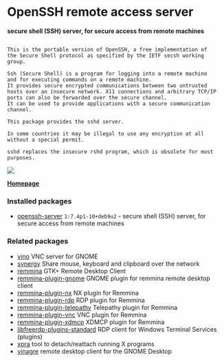 # OpenSSH remote access server

__secure shell (SSH) server, for secure access from remote machines__

```

This is the portable version of OpenSSH, a free implementation of
the Secure Shell protocol as specified by the IETF secsh working
group.

Ssh (Secure Shell) is a program for logging into a remote machine
and for executing commands on a remote machine.
It provides secure encrypted communications between two untrusted
hosts over an insecure network. X11 connections and arbitrary TCP/IP
ports can also be forwarded over the secure channel.
It can be used to provide applications with a secure communication
channel.

This package provides the sshd server.

In some countries it may be illegal to use any encryption at all
without a special permit.

sshd replaces the insecure rshd program, which is obsolete for most
purposes.

```

[![](https://screenshots.debian.net/thumbnail-with-version/openssh-server/9001)](https://screenshots.debian.net/screenshot-with-version/openssh-server/9001)



**[Homepage](http://www.openssh.com/)**

### Installed packages

* [openssh-server](https://packages.debian.org/stretch/openssh-server) `1:7.4p1-10+deb9u2` - secure shell (SSH) server, for secure access from remote machines

### Related packages

 * [vino](https://packages.debian.org/stretch/vino) VNC server for GNOME
 * [synergy](https://packages.debian.org/stretch/synergy) Share mouse, keyboard and clipboard over the network
 * [remmina](https://packages.debian.org/stretch/remmina) GTK+ Remote Desktop Client
 * [remmina-plugin-gnome](https://packages.debian.org/stretch/remmina-plugin-gnome) GNOME plugin for remmina remote desktop client
 * [remmina-plugin-nx](https://packages.debian.org/stretch/remmina-plugin-nx) NX plugin for Remmina
 * [remmina-plugin-rdp](https://packages.debian.org/stretch/remmina-plugin-rdp) RDP plugin for Remmina
 * [remmina-plugin-telepathy](https://packages.debian.org/stretch/remmina-plugin-telepathy) Telepathy plugin for Remmina
 * [remmina-plugin-vnc](https://packages.debian.org/stretch/remmina-plugin-vnc) VNC plugin for Remmina
 * [remmina-plugin-xdmcp](https://packages.debian.org/stretch/remmina-plugin-xdmcp) XDMCP plugin for Remmina
 * [libfreerdp-plugins-standard](https://packages.debian.org/stretch/libfreerdp-plugins-standard) RDP client for Windows Terminal Services (plugins)
 * [xpra](https://packages.debian.org/stretch/xpra) tool to detach/reattach running X programs
 * [vinagre](https://packages.debian.org/stretch/vinagre) remote desktop client for the GNOME Desktop

